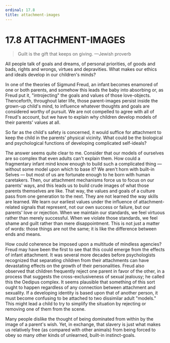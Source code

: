 ```yaml
---
ordinal: 17.8
title: attachment-images
---
```


# 17.8 ATTACHMENT-IMAGES

<blockquote>Guilt is the gift that keeps on giving. &mdash;Jewish proverb </blockquote>
All people talk of goals and dreams, of personal priorities, of goods and bads, rights and wrongs, virtues and depravities. What makes our ethics and ideals develop in our children's minds?

In one of the theories of Sigmund Freud, an infant becomes enamored of one or both parents, and somehow this leads the baby into absorbing or, as Freud put it, "introjecting" the goals and values of those love-objects. Thenceforth, throughout later life, those parent-images persist inside the grown-up child's mind, to influence whatever thoughts and goals are considered worthy of pursuit. We are not compelled to agree with all of Freud's account, but we have to explain why children develop models of their parents' values at all.

So far as the child's safety is concerned, it would suffice for attachment to keep the child in the parents' physical vicinity. What could be the biological and psychological functions of developing complicated self-ideals?

The answer seems quite clear to me. Consider that our models of ourselves are so complex that even adults can't explain them. How could a fragmentary infant mind know enough to build such a complicated thing &mdash; without some model upon which to base it? We aren't horn with built-in Selves &mdash; but most of us are fortunate enough to he born with human caretakers. Then, our attachment mechanisms force us to focus on our parents' ways, and this leads us to build crude images of what those parents themselves are like. That way, the values and goals of a culture pass from one generation to the next. They are not learned the way skills are learned. We learn our earliest values under the influence of attachment-related signals that represent, not our own success or failure, but our parents' love or rejection. When we maintain our standards, we feel virtuous rather than merely successful. When we violate those standards, we feel shame and guilt rather than mere disappointment. This is not just a matter of words: those things are not the same; it is like the difference between ends and means.

How could coherence be imposed upon a multitude of mindless agencies? Freud may have been the first to see that this could emerge from the effects of infant attachment. It was several more decades before psychologists recognized that separating children from their attachments can have devastating effects on the growth of their personalities. Freud also observed that children frequently reject one parent in favor of the other, in a process that suggests the cross-exclusiveness of sexual jealousy; he called this the Oedipus complex. It seems plausible that something of this sort ought to happen regardless of any connection between attachment and sexuality. If a developing identity is based upon that of another person, it must become confusing to be attached to two dissimilar adult "models." This might lead a child to try to simplify the situation by rejecting or removing one of them from the scene.

Many people dislike the thought of being dominated from within by the image of a parent's wish. Yet, in exchange, that slavery is just what makes us relatively free (as compared with other animals) from being forced to obey so many other kinds of unlearned, built-in instinct-goals.
